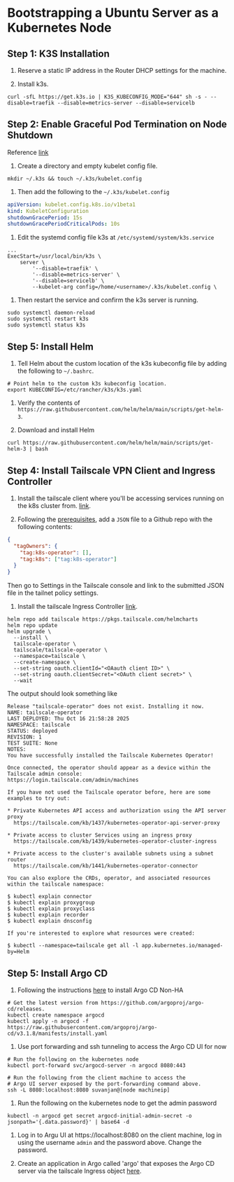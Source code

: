 # Bootstrapping a Ubuntu Server as a Kubernetes Node

## Step 1: K3S Installation

1.  Reserve a static IP address in the Router DHCP settings for the machine.

1.  Install k3s.

```shell
curl -sfL https://get.k3s.io | K3S_KUBECONFIG_MODE="644" sh -s - --disable=traefik --disable=metrics-server --disable=servicelb
```

## Step 2: Enable Graceful Pod Termination on Node Shutdown

Reference [link](https://github.com/k3s-io/k3s/discussions/4319)

1. Create a directory and empty kubelet config file.

```shell
mkdir ~/.k3s && touch ~/.k3s/kubelet.config
```

1. Then add the following to the `~/.k3s/kubelet.config`

```YAML
apiVersion: kubelet.config.k8s.io/v1beta1
kind: KubeletConfiguration
shutdownGracePeriod: 15s
shutdownGracePeriodCriticalPods: 10s
```

1. Edit the systemd config file k3s at `/etc/systemd/system/k3s.service`

```
...
ExecStart=/usr/local/bin/k3s \
    server \
        '--disable=traefik' \
        '--disable=metrics-server' \
        '--disable=servicelb' \
        --kubelet-arg config=/home/<username>/.k3s/kubelet.config \
```

1. Then restart the service and confirm the k3s server is running.

```shell
sudo systemctl daemon-reload
sudo systemctl restart k3s
sudo systemctl status k3s
```

## Step 5: Install Helm

1. Tell Helm about the custom location of the k3s kubeconfig file by adding the following
   to `~/.bashrc`.

```shell
# Point helm to the custom k3s kubeconfig location.
export KUBECONFIG=/etc/rancher/k3s/k3s.yaml
```

1. Verify the contents of `https://raw.githubusercontent.com/helm/helm/main/scripts/get-helm-3`.

1. Download and install Helm

```shell
curl https://raw.githubusercontent.com/helm/helm/main/scripts/get-helm-3 | bash
```

## Step 4: Install Tailscale VPN Client and Ingress Controller

1. Install the tailscale client where you'll be accessing services running on
   the k8s cluster from. [link](https://tailscale.com/kb/1031/install-linux).

1. Following the [prerequisites](https://tailscale.com/kb/1236/kubernetes-operator#prerequisites),
   add a `JSON` file to a Github repo with the following contents:

```JSON
{
  "tagOwners": {
    "tag:k8s-operator": [],
    "tag:k8s": ["tag:k8s-operator"]
  }
}
```

Then go to Settings in the Tailscale console and link to the submitted JSON file in the
tailnet policy settings.

1. Install the tailscale Ingress Controller [link](https://tailscale.com/kb/1439/kubernetes-operator-cluster-ingress).

```shell
helm repo add tailscale https://pkgs.tailscale.com/helmcharts
helm repo update
helm upgrade \
  --install \
  tailscale-operator \
  tailscale/tailscale-operator \
  --namespace=tailscale \
  --create-namespace \
  --set-string oauth.clientId="<OAauth client ID>" \
  --set-string oauth.clientSecret="<OAuth client secret>" \
  --wait
```

The output should look something like

```shell
Release "tailscale-operator" does not exist. Installing it now.
NAME: tailscale-operator
LAST DEPLOYED: Thu Oct 16 21:58:28 2025
NAMESPACE: tailscale
STATUS: deployed
REVISION: 1
TEST SUITE: None
NOTES:
You have successfully installed the Tailscale Kubernetes Operator!

Once connected, the operator should appear as a device within the Tailscale admin console:
https://login.tailscale.com/admin/machines

If you have not used the Tailscale operator before, here are some examples to try out:

* Private Kubernetes API access and authorization using the API server proxy
  https://tailscale.com/kb/1437/kubernetes-operator-api-server-proxy

* Private access to cluster Services using an ingress proxy
  https://tailscale.com/kb/1439/kubernetes-operator-cluster-ingress

* Private access to the cluster's available subnets using a subnet router
  https://tailscale.com/kb/1441/kubernetes-operator-connector

You can also explore the CRDs, operator, and associated resources within the tailscale namespace:

$ kubectl explain connector
$ kubectl explain proxygroup
$ kubectl explain proxyclass
$ kubectl explain recorder
$ kubectl explain dnsconfig

If you're interested to explore what resources were created:

$ kubectl --namespace=tailscale get all -l app.kubernetes.io/managed-by=Helm

```

## Step 5: Install Argo CD

1. Following the instructions [here](https://argo-cd.readthedocs.io/en/stable/operator-manual/installation/#non-high-availability) to
   install Argo CD Non-HA

```shell
# Get the latest version from https://github.com/argoproj/argo-cd/releases.
kubectl create namespace argocd
kubectl apply -n argocd -f https://raw.githubusercontent.com/argoproj/argo-cd/v3.1.8/manifests/install.yaml
```

1. Use port forwarding and ssh tunneling to access the Argo CD UI for now

```shell
# Run the following on the kubernetes node
kubectl port-forward svc/argocd-server -n argocd 8080:443

# Run the following from the client machine to access the
# Argo UI server exposed by the port-forwarding command above.
ssh -L 8080:localhost:8080 suvanjan@[node machineip]
```

1. Run the following on the kubernetes node to get the admin password

```shell
kubectl -n argocd get secret argocd-initial-admin-secret -o jsonpath='{.data.password}' | base64 -d
```

1. Log in to Argu UI at https://localhost:8080 on the client machine, log in using the username `admin`
   and the password above. Change the password.

1. Create an application in Argo called 'argo' that exposes the Argo CD server via the tailscale Ingress
   object [here](https://github.com/smukherj1/k8s-home/blob/main/argocd/manifest.yml).
